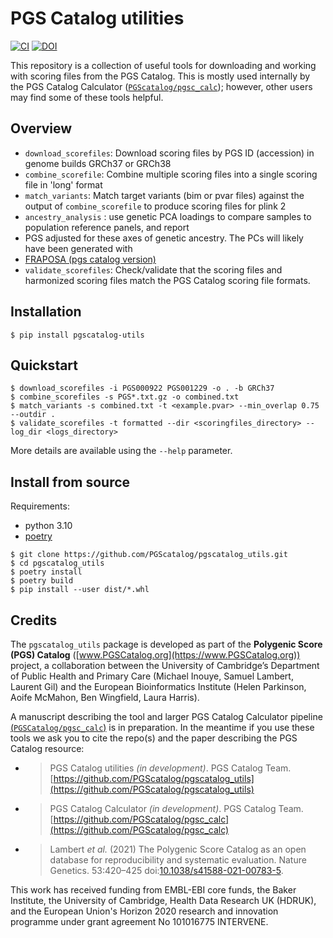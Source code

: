 # PGS Catalog utilities

[![CI](https://github.com/PGScatalog/pgscatalog_utils/actions/workflows/main.yml/badge.svg)](https://github.com/PGScatalog/pgscatalog_utils/actions/workflows/main.yml)
[![DOI](https://zenodo.org/badge/513521373.svg)](https://zenodo.org/badge/latestdoi/513521373)

This repository is a collection of useful tools for downloading and working with scoring files from the
PGS Catalog. This is mostly used internally by the PGS Catalog Calculator ([`PGScatalog/pgsc_calc`](https://github.com/PGScatalog/pgsc_calc)); however, other users may find some of these tools helpful.

## Overview

* `download_scorefiles`: Download scoring files by PGS ID (accession) in genome builds GRCh37 or GRCh38
* `combine_scorefile`: Combine multiple scoring files into a single scoring file
in 'long' format
* `match_variants`: Match target variants (bim or pvar files) against the output
of `combine_scorefile` to produce scoring files for plink 2
* `ancestry_analysis` : use genetic PCA loadings to compare samples to population reference panels, and report 
* PGS adjusted for these axes of genetic ancestry. The PCs will likely have been generated with
* [FRAPOSA (pgs catalog version)](https://github.com/PGScatalog/fraposa_pgsc)
* `validate_scorefiles`: Check/validate that the scoring files and harmonized scoring files match the PGS Catalog scoring file formats.

## Installation

```
$ pip install pgscatalog-utils
```

## Quickstart

```
$ download_scorefiles -i PGS000922 PGS001229 -o . -b GRCh37
$ combine_scorefiles -s PGS*.txt.gz -o combined.txt 
$ match_variants -s combined.txt -t <example.pvar> --min_overlap 0.75 --outdir .
$ validate_scorefiles -t formatted --dir <scoringfiles_directory> --log_dir <logs_directory>
```

More details are available using the `--help` parameter.

## Install from source

Requirements:

- python 3.10
- [poetry](https://python-poetry.org)

```
$ git clone https://github.com/PGScatalog/pgscatalog_utils.git
$ cd pgscatalog_utils
$ poetry install
$ poetry build
$ pip install --user dist/*.whl 
```

## Credits

The `pgscatalog_utils` package is developed as part of the **Polygenic Score (PGS) Catalog** 
([www.PGSCatalog.org](https://www.PGSCatalog.org)) project, a collaboration between the 
University of Cambridge’s Department of Public Health and Primary Care (Michael Inouye, Samuel Lambert, Laurent Gil) 
and the European Bioinformatics Institute (Helen Parkinson, Aoife McMahon, Ben Wingfield, Laura Harris).

A manuscript describing the tool and larger PGS Catalog Calculator pipeline 
[(`PGSCatalog/pgsc_calc`)](https://github.com/PGScatalog/pgsc_calc) is in preparation. In the meantime 
if you use these tools we ask you to cite the repo(s) and the paper describing the PGS Catalog resource:

- >PGS Catalog utilities _(in development)_. PGS Catalog
  Team. [https://github.com/PGScatalog/pgscatalog_utils](https://github.com/PGScatalog/pgscatalog_utils)
- >PGS Catalog Calculator _(in development)_. PGS Catalog
  Team. [https://github.com/PGScatalog/pgsc_calc](https://github.com/PGScatalog/pgsc_calc)
- >Lambert _et al._ (2021) The Polygenic Score Catalog as an open database for
reproducibility and systematic evaluation.  Nature Genetics. 53:420–425
doi:[10.1038/s41588-021-00783-5](https://doi.org/10.1038/s41588-021-00783-5).

This work has received funding from EMBL-EBI core funds, the Baker Institute, the University of Cambridge, 
Health Data Research UK (HDRUK), and the European Union's Horizon 2020 research and innovation programme 
under grant agreement No 101016775 INTERVENE.

